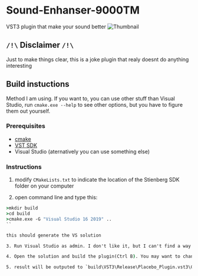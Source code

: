 # Sound-Enhanser-9000TM

VST3 plugin that make your sound better
![Thumbnail](https://user-images.githubusercontent.com/61105022/153748899-77d65c75-5a56-4b79-ae04-336cab0063c4.PNG)

## `/!\` Disclaimer `/!\`

Just to make things clear, this is a joke plugin that realy doesnt do anything interesting

## Build instuctions

Method I am using. If you want to, you can use other stuff than Visual Studio, run `cmake.exe --help` to see other options, but you have to figure them out yourself.

### Prerequisites

 * [cmake](cmake.org)
 * [VST SDK](https://developer.steinberg.help/display/VST)
 * Visual Studio (aternatively you can use something else)
 
 ### Instructions
 
 1. modify `CMakeLists.txt` to indicate the location of the Stienberg SDK folder on your computer
 
 2. open command line and type this:
 
 ```cmd
 >mkdir build
 >cd build
 >cmake.exe -G "Visual Studio 16 2019" ..
 ``
 
 this should generate the VS solution
 
 3. Run Visual Studio as admin. I don't like it, but I can't find a way around this without modifing group policy, which is exclusive to Windows Pro.
 
 4. Open the solution and build the plugin(Ctrl B). You may want to change it from Debug to Relese mode as well.
 
 5. result will be outputed to `build\VST3\Release\Placebo_Plugin.vst3\Contents\x86_64-win`. Done
